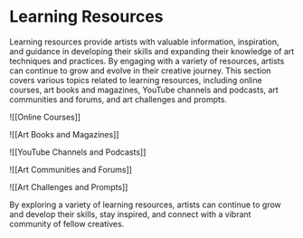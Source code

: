 # Learning Resources

Learning resources provide artists with valuable information, inspiration, and guidance in developing their skills and expanding their knowledge of art techniques and practices. By engaging with a variety of resources, artists can continue to grow and evolve in their creative journey. This section covers various topics related to learning resources, including online courses, art books and magazines, YouTube channels and podcasts, art communities and forums, and art challenges and prompts.

![[Online Courses]]

![[Art Books and Magazines]]

![[YouTube Channels and Podcasts]]

![[Art Communities and Forums]]

![[Art Challenges and Prompts]]

By exploring a variety of learning resources, artists can continue to grow and develop their skills, stay inspired, and connect with a vibrant community of fellow creatives.

